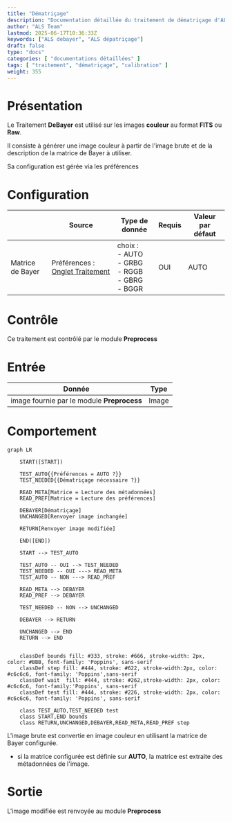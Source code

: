 ```yaml
---
title: "Dématriçage"
description: "Documentation détaillée du traitement de dématriçage d'ALS"
author: "ALS Team"
lastmod: 2025-06-17T10:36:33Z
keywords: ["ALS debayer", "ALS dépatriçage"]
draft: false
type: "docs"
categories: [ "documentations détaillées" ]
tags: [ "traitement", "dématriçage", "calibration" ]
weight: 355
---
```


# Présentation

Le Traitement **DeBayer** est utilisé sur les images **couleur** au format **FITS** ou **Raw**.

Il consiste à générer une image couleur à partir de l'image brute et de la description de la matrice de Bayer
à utiliser.

Sa configuration est gérée via les préférences

# Configuration

|                  | Source                                                                                | Type de donnée                                            | Requis  | Valeur par défaut |
|------------------|---------------------------------------------------------------------------------------|-----------------------------------------------------------|---------|-------------------|
| Matrice de Bayer | Préférences : [Onglet Traitement](../../../userguide/preferences/processing/#debayer) | choix :<br>- AUTO<br>- GRBG<br>- RGGB<br>- GBRG<br>- BGGR | OUI     | AUTO              |

# Contrôle

Ce traitement est contrôlé par le module **Preprocess**

# Entrée

| Donnée                                       | Type  |
|----------------------------------------------|-------|
| image fournie par le module **Preprocess**   | Image |


# Comportement

```mermaid
graph LR

    START([START])
    
    TEST_AUTO{{Préférences = AUTO ?}}
    TEST_NEEDED{{Dématriçage nécessaire ?}}
    
    READ_META[Matrice = Lecture des métadonnées]
    READ_PREF[Matrice = Lecture des préférences]
    
    DEBAYER[Dématriçage]
    UNCHANGED[Renvoyer image inchangée]
    
    RETURN[Renvoyer image modifiée]
    
    END([END])
    
    START --> TEST_AUTO
    
    TEST_AUTO -- OUI --> TEST_NEEDED
    TEST_NEEDED -- OUI ---> READ_META
    TEST_AUTO -- NON ---> READ_PREF
    
    READ_META --> DEBAYER
    READ_PREF --> DEBAYER
    
    TEST_NEEDED -- NON --> UNCHANGED
    
    DEBAYER --> RETURN
    
    UNCHANGED --> END
    RETURN --> END

    
    classDef bounds fill: #333, stroke: #666, stroke-width: 2px, color: #BBB, font-family: 'Poppins', sans-serif
    classDef step fill: #444, stroke: #622, stroke-width:2px, color: #c6c6c6, font-family: 'Poppins',sans-serif
    classDef wait  fill: #444, stroke: #262,stroke-width: 2px, color: #c6c6c6, font-family:'Poppins', sans-serif
    classDef test fill: #444, stroke: #226, stroke-width: 2px, color: #c6c6c6, font-family: 'Poppins', sans-serif
    
    class TEST_AUTO,TEST_NEEDED test
    class START,END bounds
    class RETURN,UNCHANGED,DEBAYER,READ_META,READ_PREF step
```

L'image brute est convertie en image couleur en utilisant la matrice de Bayer configurée.

- si la matrice configurée est définie sur **AUTO**, la matrice est extraite des métadonnées de l'image.

# Sortie

L'image modifiée est renvoyée au module **Preprocess**
